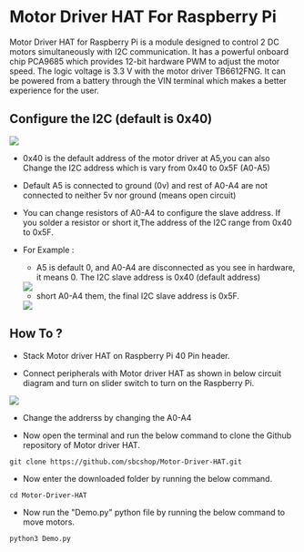 # Motor Driver HAT For Raspberry Pi

Motor Driver HAT for Raspberry Pi is a module designed to control 2 DC motors simultaneously with I2C communication. It has a powerful onboard chip PCA9685 which provides 12-bit hardware PWM to adjust the motor speed. The logic voltage is 3.3 V with the motor driver TB6612FNG. It can be powered from a battery through the VIN terminal which makes a better experience for the user.



## Configure the I2C (default is 0x40) 
 <img src="https://github.com/sbcshop/Motor-Driver-HAT/blob/main/I2C_configure.JPG" /> 
 
 * 0x40 is the default address of the motor driver at A5,you can also Change the I2C address which is vary from  0x40 to 0x5F (A0-A5)
 
 * Default A5 is connected to ground (0v) and rest of A0-A4 are not connected to neither 5v nor ground (means open circuit)
  
 * You can change resistors of A0-A4 to configure the slave address. If you solder a resistor or short it,The address of the I2C range from 0x40 to 0x5F.
 * For Example :
   * A5 is default 0, and  A0-A4 are disconnected as you see in hardware, it means 0. The I2C slave address is 0x40 (default address)
   
    <img src = "https://github.com/sbcshop/Motor-Driver-HAT/blob/main/img.JPG" />
    
   * short  A0-A4 them, the final I2C slave address is 0x5F.


    <img src ="https://github.com/sbcshop/Motor-Driver-HAT/blob/main/img1.JPG" />
  
## How To ?

* Stack Motor driver HAT on Raspberry Pi 40 Pin header.

* Connect peripherals with Motor driver HAT as shown in below circuit diagram and turn on slider switch to turn on the Raspberry Pi.

<img src="https://learn.sb-components.co.uk/images/b/b3/Motor_driver_hat_ckt.png" />

* Change the addrerss by changing the A0-A4



* Now open the terminal and run the below command to clone the Github repository of Motor driver HAT.

``` git clone https://github.com/sbcshop/Motor-Driver-HAT.git ```

* Now enter the downloaded folder by running the below command.

``` cd Motor-Driver-HAT ```

* Now run the "Demo.py" python file by running the below command to move motors.

``` python3 Demo.py  ```
